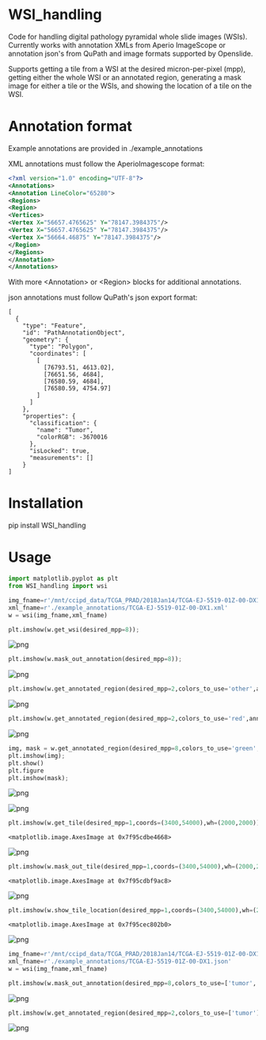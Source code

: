 # WSI_handling
Code for handling digital pathology pyramidal whole slide images (WSIs). Currently works with annotation XMLs from Aperio ImageScope or annotation json's from QuPath and image formats supported by Openslide.

Supports getting a tile from a WSI at the desired micron-per-pixel (mpp), getting either the whole WSI or an annotated region, generating a mask image for either a tile or the WSIs, and showing the location of a tile on the WSI.

# Annotation format
Example annotations are provided in ./example_annotations

XML annotations must follow the AperioImagescope format:

```xml
<?xml version="1.0" encoding="UTF-8"?>
<Annotations>
<Annotation LineColor="65280">
<Regions>
<Region>
<Vertices>
<Vertex X="56657.4765625" Y="78147.3984375"/>
<Vertex X="56657.4765625" Y="78147.3984375"/>
<Vertex X="56664.46875" Y="78147.3984375"/>
</Region>
</Regions>
</Annotation>
</Annotations>
```

With more \<Annotation\> or \<Region\> blocks for additional annotations.

json annotations must follow QuPath's json export format:

```
[
  {
    "type": "Feature",
    "id": "PathAnnotationObject",
    "geometry": {
      "type": "Polygon",
      "coordinates": [
        [
          [76793.51, 4613.02],
          [76651.56, 4684],
          [76580.59, 4684],
          [76580.59, 4754.97]                   
        ]
      ]
    },
    "properties": {
      "classification": {
        "name": "Tumor",
        "colorRGB": -3670016
      },
      "isLocked": true,
      "measurements": []
    }
]
```

# Installation

pip install WSI_handling

# Usage
```python
import matplotlib.pyplot as plt
from WSI_handling import wsi
```


```python
img_fname=r'/mnt/ccipd_data/TCGA_PRAD/2018Jan14/TCGA-EJ-5519-01Z-00-DX1.svs'
xml_fname=r'./example_annotations/TCGA-EJ-5519-01Z-00-DX1.xml'
w = wsi(img_fname,xml_fname)
```


```python
plt.imshow(w.get_wsi(desired_mpp=8));
```


    
![png](wsi_demo_files/wsi_demo_2_0.png)
    



```python
plt.imshow(w.mask_out_annotation(desired_mpp=8));
```


    
![png](wsi_demo_files/wsi_demo_3_0.png)
    



```python
plt.imshow(w.get_annotated_region(desired_mpp=2,colors_to_use='other',annotation_idx='largest')[0]);
```


    
![png](wsi_demo_files/wsi_demo_4_0.png)
    



```python
plt.imshow(w.get_annotated_region(desired_mpp=2,colors_to_use='red',annotation_idx='largest')[0]);
```


    
![png](wsi_demo_files/wsi_demo_5_0.png)
    



```python
img, mask = w.get_annotated_region(desired_mpp=8,colors_to_use='green',annotation_idx='largest',mask_out_roi=False)
plt.imshow(img);
plt.show()
plt.figure
plt.imshow(mask);
```


    
![png](wsi_demo_files/wsi_demo_6_0.png)
    



    
![png](wsi_demo_files/wsi_demo_6_1.png)
    



```python
plt.imshow(w.get_tile(desired_mpp=1,coords=(3400,54000),wh=(2000,2000)))
```




    <matplotlib.image.AxesImage at 0x7f95cdbe4668>




    
![png](wsi_demo_files/wsi_demo_7_1.png)
    



```python
plt.imshow(w.mask_out_tile(desired_mpp=1,coords=(3400,54000),wh=(2000,2000)))
```




    <matplotlib.image.AxesImage at 0x7f95cdbf9ac8>




    
![png](wsi_demo_files/wsi_demo_8_1.png)
    



```python
plt.imshow(w.show_tile_location(desired_mpp=1,coords=(3400,54000),wh=(2000,2000)))
```




    <matplotlib.image.AxesImage at 0x7f95cec802b0>




    
![png](wsi_demo_files/wsi_demo_9_1.png)
    



```python
img_fname=r'/mnt/ccipd_data/TCGA_PRAD/2018Jan14/TCGA-EJ-5519-01Z-00-DX1.svs'
xml_fname=r'./example_annotations/TCGA-EJ-5519-01Z-00-DX1.json'
w = wsi(img_fname,xml_fname)
```


```python
plt.imshow(w.mask_out_annotation(desired_mpp=8,colors_to_use=['tumor','other']));
```


    
![png](wsi_demo_files/wsi_demo_11_0.png)
    



```python
plt.imshow(w.get_annotated_region(desired_mpp=2,colors_to_use=['tumor'],annotation_idx='largest')[0]);
```


    
![png](wsi_demo_files/wsi_demo_12_0.png)
